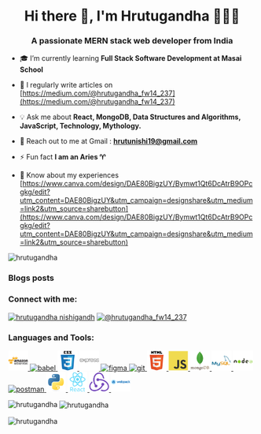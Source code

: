 <h1 align="center">Hi there 👋, I'm Hrutugandha 👩🏾‍💻</h1>
<h3 align="center">A passionate MERN stack web developer from India</h3>


- 🎓 I’m currently learning **Full Stack Software Development at Masai School**

- 📝 I regularly write articles on [https://medium.com/@hrutugandha_fw14_237](https://medium.com/@hrutugandha_fw14_237)

- 💡 Ask me about **React, MongoDB, Data Structures and Algorithms, JavaScript, Technology, Mythology.**

- 📧 Reach out to me at Gmail : **hrutunishi19@gmail.com**

- ⚡ Fun fact **I am an Aries ♈**

- 📄 Know about my experiences [https://www.canva.com/design/DAE80BigzUY/Bymwt1Qt6DcAtrB9OPcgkg/edit?utm_content=DAE80BigzUY&utm_campaign=designshare&utm_medium=link2&utm_source=sharebutton](https://www.canva.com/design/DAE80BigzUY/Bymwt1Qt6DcAtrB9OPcgkg/edit?utm_content=DAE80BigzUY&utm_campaign=designshare&utm_medium=link2&utm_source=sharebutton)

<p align="left"> <img src="https://komarev.com/ghpvc/?username=hrutugandha&label=Profile%20views&color=0e75b6&style=flat" alt="hrutugandha" /> </p>

### Blogs posts
<!-- BLOG-POST-LIST:START -->
<!-- BLOG-POST-LIST:END -->

<h3 align="left">Connect with me:</h3>
<p align="left">
<a href="https://linkedin.com/in/hrutugandha nishigandh" target="blank"><img align="center" src="https://raw.githubusercontent.com/rahuldkjain/github-profile-readme-generator/master/src/images/icons/Social/linked-in-alt.svg" alt="hrutugandha nishigandh" height="30" width="40" /></a>
<a href="https://medium.com/@hrutugandha_fw14_237" target="blank"><img align="center" src="https://raw.githubusercontent.com/rahuldkjain/github-profile-readme-generator/master/src/images/icons/Social/medium.svg" alt="@hrutugandha_fw14_237" height="30" width="40" /></a>
</p>

<h3 align="left">Languages and Tools:</h3>
<p align="left"> <a href="https://aws.amazon.com" target="_blank" rel="noreferrer"> <img src="https://raw.githubusercontent.com/devicons/devicon/master/icons/amazonwebservices/amazonwebservices-original-wordmark.svg" alt="aws" width="40" height="40"/> </a> <a href="https://babeljs.io/" target="_blank" rel="noreferrer"> <img src="https://www.vectorlogo.zone/logos/babeljs/babeljs-icon.svg" alt="babel" width="40" height="40"/> </a> <a href="https://www.w3schools.com/css/" target="_blank" rel="noreferrer"> <img src="https://raw.githubusercontent.com/devicons/devicon/master/icons/css3/css3-original-wordmark.svg" alt="css3" width="40" height="40"/> </a> <a href="https://expressjs.com" target="_blank" rel="noreferrer"> <img src="https://raw.githubusercontent.com/devicons/devicon/master/icons/express/express-original-wordmark.svg" alt="express" width="40" height="40"/> </a> <a href="https://www.figma.com/" target="_blank" rel="noreferrer"> <img src="https://www.vectorlogo.zone/logos/figma/figma-icon.svg" alt="figma" width="40" height="40"/> </a> <a href="https://git-scm.com/" target="_blank" rel="noreferrer"> <img src="https://www.vectorlogo.zone/logos/git-scm/git-scm-icon.svg" alt="git" width="40" height="40"/> </a> <a href="https://www.w3.org/html/" target="_blank" rel="noreferrer"> <img src="https://raw.githubusercontent.com/devicons/devicon/master/icons/html5/html5-original-wordmark.svg" alt="html5" width="40" height="40"/> </a> <a href="https://developer.mozilla.org/en-US/docs/Web/JavaScript" target="_blank" rel="noreferrer"> <img src="https://raw.githubusercontent.com/devicons/devicon/master/icons/javascript/javascript-original.svg" alt="javascript" width="40" height="40"/> </a> <a href="https://www.mongodb.com/" target="_blank" rel="noreferrer"> <img src="https://raw.githubusercontent.com/devicons/devicon/master/icons/mongodb/mongodb-original-wordmark.svg" alt="mongodb" width="40" height="40"/> </a> <a href="https://www.mysql.com/" target="_blank" rel="noreferrer"> <img src="https://raw.githubusercontent.com/devicons/devicon/master/icons/mysql/mysql-original-wordmark.svg" alt="mysql" width="40" height="40"/> </a> <a href="https://nodejs.org" target="_blank" rel="noreferrer"> <img src="https://raw.githubusercontent.com/devicons/devicon/master/icons/nodejs/nodejs-original-wordmark.svg" alt="nodejs" width="40" height="40"/> </a> <a href="https://postman.com" target="_blank" rel="noreferrer"> <img src="https://www.vectorlogo.zone/logos/getpostman/getpostman-icon.svg" alt="postman" width="40" height="40"/> </a> <a href="https://www.python.org" target="_blank" rel="noreferrer"> <img src="https://raw.githubusercontent.com/devicons/devicon/master/icons/python/python-original.svg" alt="python" width="40" height="40"/> </a> <a href="https://reactjs.org/" target="_blank" rel="noreferrer"> <img src="https://raw.githubusercontent.com/devicons/devicon/master/icons/react/react-original-wordmark.svg" alt="react" width="40" height="40"/> </a> <a href="https://redux.js.org" target="_blank" rel="noreferrer"> <img src="https://raw.githubusercontent.com/devicons/devicon/master/icons/redux/redux-original.svg" alt="redux" width="40" height="40"/> </a> <a href="https://webpack.js.org" target="_blank" rel="noreferrer"> <img src="https://raw.githubusercontent.com/devicons/devicon/d00d0969292a6569d45b06d3f350f463a0107b0d/icons/webpack/webpack-original-wordmark.svg" alt="webpack" width="40" height="40"/> </a> </p>

<p><img align="left" src="https://github-readme-stats.vercel.app/api/top-langs?username=hrutugandha&show_icons=true&locale=en&layout=compact" alt="hrutugandha" /></p>

<p>&nbsp;<img align="center" src="https://github-readme-stats.vercel.app/api?username=hrutugandha&show_icons=true&locale=en" alt="hrutugandha" /></p>

<p><img align="center" src="https://github-readme-streak-stats.herokuapp.com/?user=hrutugandha&" alt="hrutugandha" /></p>

